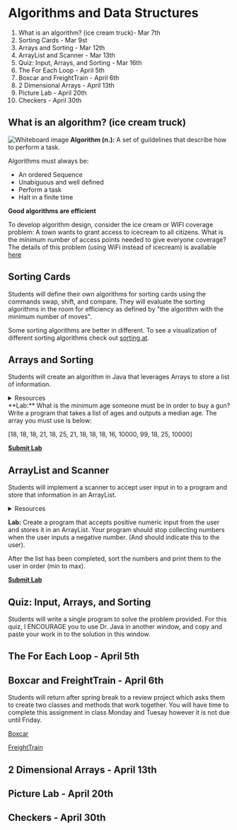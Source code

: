 # Algorithms and Data Structures

1. What is an algorithm? (ice cream truck)- Mar 7th
2. Sorting Cards - Mar 9st
3. Arrays and Sorting - Mar 12th
4. ArrayList and Scanner - Mar 13th
5. Quiz: Input, Arrays, and Sorting - Mar 16th
6. The For Each Loop - April 5th
7. Boxcar and FreightTrain - April 6th
8. 2 Dimensional Arrays - April 13th
9. Picture Lab - April 20th
10. Checkers - April 30th


## What is an algorithm? (ice cream truck)
![Whiteboard image](https://image.ibb.co/bSVxPc/Full_Whiteboard.jpg)
**Algorithm (n.):** A set of guildelines that describe how to perform a task.

Algorithms must always be:
* An ordered Sequence
* Unabiguous and well defined
* Perform a task
* Halt in a finite time

**Good algorithms are efficient**

To develop algorithm design, consider the ice cream or WIFI coverage problem:  A town wants to grant access to icecream to all citizens. What is the minimum number of access points needed to give everyone coverage?  The details of this problem (using WiFi instead of icecream) is available [here](https://docs.google.com/document/d/1npOrwCrM80LCXMgRYGM6V-gNm-pbpIp9KBUca2P5AMs/edit?usp=sharing)

## Sorting Cards
Students will define their own algorithms for sorting cards using the commands swap, shift, and compare.  They will evaluate the sorting algorithms in the room for efficiency as defined by "the algorithm with the minimum number of moves".

Some sorting algorithms are better in different.  To see a visualization of different sorting algorithms check out [sorting.at](http://sorting.at/).

## Arrays and Sorting
Students will create an algorithm in Java that leverages Arrays to store a list of information.

<details>
 <summary>Resources
 </summary>
 
* [Arrays](http://www.fredosaurus.com/notes-java/data/arrays/arrays.html)
* [Practice Coding](http://codingbat.com/java/Array-1)
* Videos (external - not created by Ms. Burton)
  * [Conceptual Introduction to Arrays](https://youtu.be/myWNqAD5j4g)
  * [Initializing an array in Java](https://youtu.be/H2pNneCfbok)
  * [Merging the conceptual and the Java](https://youtu.be/YfSUDW4IasE)
  
</details>
**Lab:** What is the minimum age someone must be in order to buy a gun?  Write a program that takes a list of ages and outputs a median age. The array you must use is below:

[18, 18, 18, 21, 18, 25, 21, 18, 18, 18, 16, 10000, 99, 18, 25, 10000]

[**Submit Lab**](https://blake.instructure.com/courses/1757/assignments/68962)

## ArrayList and Scanner
Students will implement a scanner to accept user input in to a program and store that information in an ArrayList.

<details>
 <summary>Resources
 </summary>

* [ArrayList](https://www.javatpoint.com/java-arraylist)
* [ArrayList and example Program](https://beginnersbook.com/2013/12/java-arraylist/)

</details>

**Lab:** Create a program that accepts positive numeric input from the user and stores it in an ArrayList.  Your program should stop collecting numbers when the user inputs a negative number. (And should indicate this to the user).

After the list has been completed, sort the numbers and print them to the user in order (min to max).

[**Submit Lab**](https://blake.instructure.com/courses/1757/assignments/69662)

## Quiz: Input, Arrays, and Sorting
Students will write a single program to solve the problem provided. For this quiz, I ENCOURAGE you to use Dr. Java in another window, and copy and paste your work in to the solution in this window.

## The For Each Loop - April 5th


## Boxcar and FreightTrain - April 6th
Students will return after spring break to a review project which asks them to create two classes and methods that work together.  You will have time to complete this assignment in class Monday and Tuesay however it is not due until Friday.

[Boxcar](https://docs.google.com/document/d/1f7U0nPSLAaqQIPHoVisHRYj0D46y0CYm3xldqOSw9PY/edit?usp=sharing)

[FreightTrain](https://docs.google.com/document/d/1b6EtSUEjp2DqxwwRVcSMD_gCA-o0JXjlluRSdE9oD_s/edit?usp=sharing)

## 2 Dimensional Arrays - April 13th

## Picture Lab - April 20th

## Checkers - April 30th
